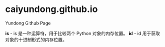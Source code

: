# caiyundong.github.io
Yundong Github Page

**is** - is 是一种运算符，用于比较两个 Python 对象的内存位置。
**id** - id 用于获取对象的十进制形式的内存位置。
